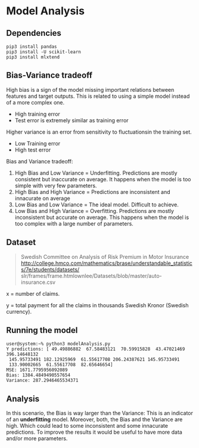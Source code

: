 # Model Analysis

## Dependencies 

```console
pip3 install pandas
pip3 install -U scikit-learn
pip3 install mlxtend
```

## Bias-Variance tradeoff

High bias is a sign of the model missing important relations between features and target outputs.
This is related to using a simple model instead of a more complex one.
- High training error
- Test error is extremely similar as training error

Higher variance is an error from sensitivity to fluctuationsin the training set.
- Low Training error
- High test error

Bias and Variance tradeoff:
1. High Bias and Low Variance = Underfitting. Predictions are mostly consistent but inaccurate on average.
                             It happens when the model is too simple with very few parameters. 
2. High Bias and High Variance = Predictions are inconsistent and innacurate on average
3. Low Bias and Low Variance = The ideal model. Difficult to achieve.
4. Low Bias and High Variance = Overfitting. Predictions are mostly inconsistent but accurate on average.
                             This happens when the model is too complex with a large number of parameters. 
                             
## Dataset
> Swedish Committee on Analysis of Risk Premium in Motor Insurance
http://college.hmco.com/mathematics/brase/understandable_statistics/7e/students/datasets/
       slr/frames/frame.htmlownlee/Datasets/blob/master/auto-insurance.csv

x = number of claims.

y = total payment for all the claims in thousands Swedish Kronor (Swedish currency).

## Running the model

```console
user@system:~% python3 modelAnalysis.py
Y predictions: [ 49.49886882  67.58483121  70.59915828  43.47021469 396.14648132
 145.95733491 182.12925969  61.55617708 206.24387621 145.95733491
 133.90002665  61.55617708  82.65646654]
MSE: 1671.7795956092089
Bias: 1384.4849490557654
Variance: 287.2946465534371
```

## Analysis

In this scenario, the Bias is way larger than the Variance: This is an indicator of an **underfitting** model.
Moreover, both, the Bias and the Variance are high. Which could lead to some inconsistent and some innacurate
predictions. To improve the results it would be useful to have more data and/or more parameters.
